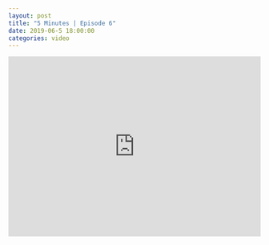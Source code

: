 ```yaml
---
layout: post		
title: "5 Minutes | Episode 6"		
date: 2019-06-5 18:00:00		
categories: video
---
```


<iframe src="https://player.vimeo.com/video/340480931" width="100%" height="360" frameborder="0" allow="autoplay; fullscreen" allowfullscreen></iframe>
